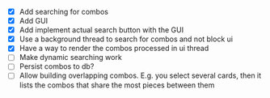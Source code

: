 - [x] Add searching for combos
- [x] Add GUI
- [x] Add implement actual search button with the GUI
- [x] Use a background thread to search for combos and not block ui
- [x] Have a way to render the combos processed in ui thread
- [ ] Make dynamic searching work
- [ ] Persist combos to db?
- [ ] Allow building overlapping combos. E.g. you select several cards, then it lists the combos that share the most pieces between them
